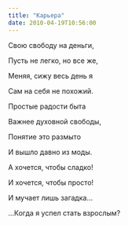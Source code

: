 ```yaml
---
title: "Карьера"
date: 2010-04-19T10:56:00
---
```


Свою свободу на деньги,

Пусть не легко, но все же,

Меняя, сижу весь день я

Сам на себя не похожий.



Простые радости быта

Важнее духовной свободы,

Понятие это размыто

И вышло давно из моды.



А хочется, чтобы сладко!

И хочется, чтобы просто!

И мучает лишь загадка...

...Когда я успел стать взрослым?
